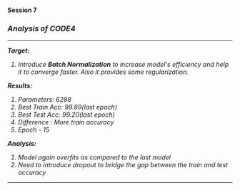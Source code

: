 <h4> Session 7 </h4>

<h3><i><b>Analysis of CODE4</b></i></h2>
<I>

---


**Target:**
1.   Introduce **Batch Normalization** to increase model's efficiency and help it to converge faster.
Also it provides some regularization.

**Results:**
1.   Parameters: 6288
2.   Best Train Acc: 99.69(last epoch)
3.   Best Test Acc: 99.20(last epoch)
4.   Difference : More train accuracy
5.   Epoch - 15

**Analysis:**
1.   Model again overfits as compared to the last model
2.   Need to introduce dropout to bridge the gap between the train and test accuracy

---

